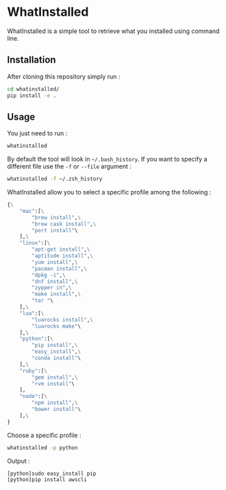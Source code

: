 # WhatInstalled
WhatInstalled is a simple tool to retrieve what you installed using command line.

## Installation
After cloning this repository simply run :
```bash
cd whatinstalled/
pip install -e .
```

## Usage

You just need to run :
```bash
whatinstalled
```

By default the tool will look in `~/.bash_history`. If you want to specify a different file use the `-f` or `--file` argument :
```bash
whatinstalled -f ~/.zsh_history
```

WhatInstalled allow you to select a specific profile among the following :
```python
{\
	"mac":[\
		"brew install",\
		"brew cask install",\
		"port install"\
	],\
	"linux":[\
		"apt-get install",\
		"aptitude install",\
		"yum install",\
		"pacman install",\
		"dpkg -i",\
		"dnf install",\
		"zypper in",\
		"make install",\
		"tar "\
	],\
	"lua":[\
		"luarocks install",\
		"luarocks make"\
	],\
	"python":[\
		"pip install",\
		"easy_install",\
		"conda install"\
	],\
	"ruby":[\
		"gem install",\
		"rvm install"\
	],
	"node":[\
		"npm install",\
		"bower install"\
	],\
}
```

Choose a specific profile :
```bash
whatinstalled -p python
```
Output :
```bash
[python]sudo easy_install pip
[python]pip install awscli
```
